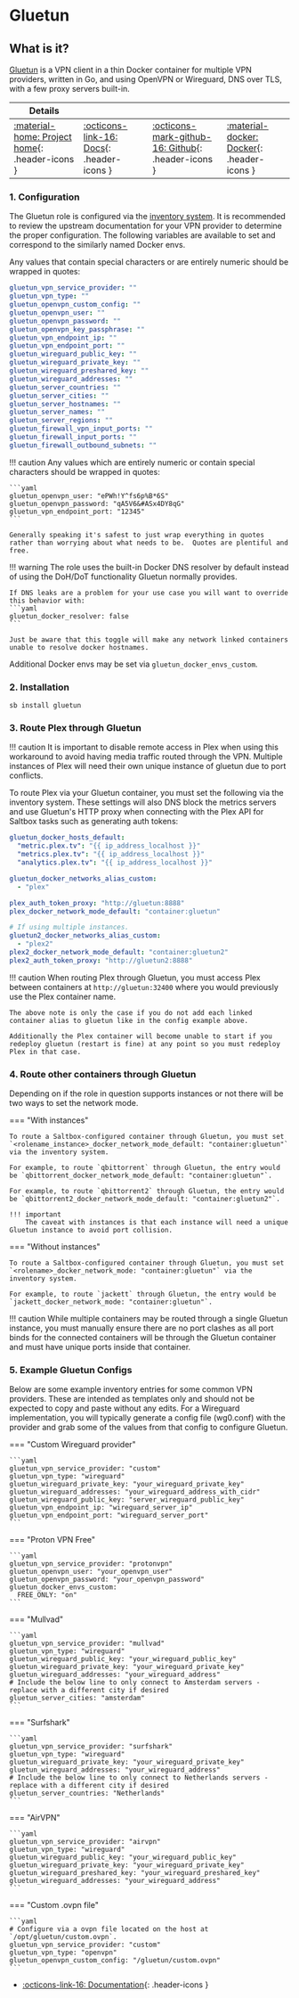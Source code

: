# Gluetun

## What is it?

[Gluetun](https://github.com/qdm12/gluetun) is a VPN client in a thin Docker container for multiple VPN providers, written in Go, and using OpenVPN or Wireguard, DNS over TLS, with a few proxy servers built-in.

| Details     |             |             |             |
|-------------|-------------|-------------|-------------|
| [:material-home: Project home](https://github.com/qdm12/gluetun){: .header-icons } | [:octicons-link-16: Docs](https://github.com/qdm12/gluetun-wiki){: .header-icons } | [:octicons-mark-github-16: Github](https://github.com/qdm12/gluetun){: .header-icons } | [:material-docker: Docker](https://hub.docker.com/r/qmcgaw/gluetun){: .header-icons }|

### 1. Configuration

The Gluetun role is configured via the [inventory system](../saltbox/inventory/index.md). It is recommended to review the upstream documentation for your VPN provider to determine the proper configuration. The following variables are available to set and correspond to the similarly named Docker envs.

Any values that contain special characters or are entirely numeric should be wrapped in quotes:


```yaml
gluetun_vpn_service_provider: ""
gluetun_vpn_type: ""
gluetun_openvpn_custom_config: ""
gluetun_openvpn_user: ""
gluetun_openvpn_password: ""
gluetun_openvpn_key_passphrase: ""
gluetun_vpn_endpoint_ip: ""
gluetun_vpn_endpoint_port: ""
gluetun_wireguard_public_key: ""
gluetun_wireguard_private_key: ""
gluetun_wireguard_preshared_key: ""
gluetun_wireguard_addresses: ""
gluetun_server_countries: ""
gluetun_server_cities: ""
gluetun_server_hostnames: ""
gluetun_server_names: ""
gluetun_server_regions: ""
gluetun_firewall_vpn_input_ports: ""
gluetun_firewall_input_ports: ""
gluetun_firewall_outbound_subnets: ""
```

!!! caution
    Any values which are entirely numeric or contain special characters should be wrapped in quotes:
    
    ```yaml
    gluetun_openvpn_user: "ePWh!Y^fs6p%B*6S"
    gluetun_openvpn_password: "qA5V6&#ASx4DY8qG"
    gluetun_vpn_endpoint_port: "12345"
    ```
    
    Generally speaking it's safest to just wrap everything in quotes rather than worrying about what needs to be.  Quotes are plentiful and free.


!!! warning
    The role uses the built-in Docker DNS resolver by default instead of using the DoH/DoT functionality Gluetun normally provides.

    If DNS leaks are a problem for your use case you will want to override this behavior with:
    ```yaml
    gluetun_docker_resolver: false
    ```

    Just be aware that this toggle will make any network linked containers unable to resolve docker hostnames.
  

Additional Docker envs may be set via `gluetun_docker_envs_custom`.

### 2. Installation

``` shell
sb install gluetun
```

### 3. Route Plex through Gluetun

!!! caution
    It is important to disable remote access in Plex when using this workaround to avoid having media traffic routed through the VPN. Multiple instances of Plex will need their own unique instance of gluetun due to port conflicts.

To route Plex via your Gluetun container, you must set the following via the inventory system. These settings will also DNS block the metrics servers and use Gluetun's HTTP proxy when connecting with the Plex API for Saltbox tasks such as generating auth tokens:

``` yaml
gluetun_docker_hosts_default:
  "metric.plex.tv": "{{ ip_address_localhost }}"
  "metrics.plex.tv": "{{ ip_address_localhost }}"
  "analytics.plex.tv": "{{ ip_address_localhost }}"

gluetun_docker_networks_alias_custom:
  - "plex"

plex_auth_token_proxy: "http://gluetun:8888"
plex_docker_network_mode_default: "container:gluetun"

# If using multiple instances.
gluetun2_docker_networks_alias_custom:
  - "plex2"
plex2_docker_network_mode_default: "container:gluetun2"
plex2_auth_token_proxy: "http://gluetun2:8888"
```
!!! caution
    When routing Plex through Gluetun, you must access Plex between containers at `http://gluetun:32400` where you would previously use the Plex container name.

    The above note is only the case if you do not add each linked container alias to gluetun like in the config example above.

    Additionally the Plex container will become unable to start if you redeploy gluetun (restart is fine) at any point so you must redeploy Plex in that case.

### 4. Route other containers through Gluetun

Depending on if the role in question supports instances or not there will be two ways to set the network mode.

=== "With instances"

    To route a Saltbox-configured container through Gluetun, you must set `<rolename_instance>_docker_network_mode_default: "container:gluetun"` via the inventory system.
    
    For example, to route `qbittorrent` through Gluetun, the entry would be `qbittorrent_docker_network_mode_default: "container:gluetun"`.

    For example, to route `qbittorrent2` through Gluetun, the entry would be `qbittorrent2_docker_network_mode_default: "container:gluetun2"`.

    !!! important
        The caveat with instances is that each instance will need a unique Gluetun instance to avoid port collision.

=== "Without instances"

    To route a Saltbox-configured container through Gluetun, you must set `<rolename>_docker_network_mode: "container:gluetun"` via the inventory system.
    
    For example, to route `jackett` through Gluetun, the entry would be `jackett_docker_network_mode: "container:gluetun"`.

!!! caution
    While multiple containers may be routed through a single Gluetun instance, you must manually ensure there are no port clashes as all port binds for the connected containers will be through the Gluetun container and must have unique ports inside that container.

### 5. Example Gluetun Configs

Below are some example inventory entries for some common VPN providers. These are intended as templates only and should not be expected to copy and paste without any edits. For a Wireguard implementation, you will typically generate a config file (wg0.conf) with the provider and grab some of the values from that config to configure Gluetun.

=== "Custom Wireguard provider"

    ```yaml
    gluetun_vpn_service_provider: "custom"
    gluetun_vpn_type: "wireguard"
    gluetun_wireguard_private_key: "your_wireguard_private_key"
    gluetun_wireguard_addresses: "your_wireguard_address_with_cidr"
    gluetun_wireguard_public_key: "server_wireguard_public_key"
    gluetun_vpn_endpoint_ip: "wireguard_server_ip"
    gluetun_vpn_endpoint_port: "wireguard_server_port"
    ```

=== "Proton VPN Free"

    ```yaml
    gluetun_vpn_service_provider: "protonvpn"
    gluetun_openvpn_user: "your_openvpn_user"
    gluetun_openvpn_password: "your_openvpn_password"
    gluetun_docker_envs_custom:
      FREE_ONLY: "on"
    ```

=== "Mullvad"

    ```yaml
    gluetun_vpn_service_provider: "mullvad"
    gluetun_vpn_type: "wireguard"
    gluetun_wireguard_public_key: "your_wireguard_public_key"
    gluetun_wireguard_private_key: "your_wireguard_private_key"
    gluetun_wireguard_addresses: "your_wireguard_address"
    # Include the below line to only connect to Amsterdam servers - replace with a different city if desired
    gluetun_server_cities: "amsterdam"
    ```

=== "Surfshark"

    ```yaml
    gluetun_vpn_service_provider: "surfshark"
    gluetun_vpn_type: "wireguard"
    gluetun_wireguard_private_key: "your_wireguard_private_key"
    gluetun_wireguard_addresses: "your_wireguard_address"
    # Include the below line to only connect to Netherlands servers - replace with a different city if desired
    gluetun_server_countries: "Netherlands"
    ```

=== "AirVPN"

    ```yaml
    gluetun_vpn_service_provider: "airvpn"
    gluetun_vpn_type: "wireguard"
    gluetun_wireguard_public_key: "your_wireguard_public_key"
    gluetun_wireguard_private_key: "your_wireguard_private_key"
    gluetun_wireguard_preshared_key: "your_wireguard_preshared_key"
    gluetun_wireguard_addresses: "your_wireguard_address"
    ```

=== "Custom .ovpn file"

    ```yaml
    # Configure via a ovpn file located on the host at `/opt/gluetun/custom.ovpn`.
    gluetun_vpn_service_provider: "custom"
    gluetun_vpn_type: "openvpn"
    gluetun_openvpn_custom_config: "/gluetun/custom.ovpn"
    ```

- [:octicons-link-16: Documentation](https://github.com/qdm12/gluetun-wiki){: .header-icons }
